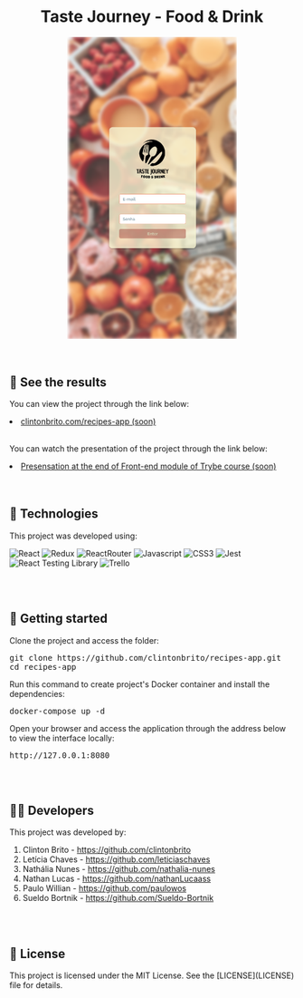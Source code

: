 <h1 align="center">Taste Journey - Food & Drink</h1>

<p align="center">
  <img alt="preview image" src="src/assets/screenshot-login.png" width="300rem">
</p>

<br>

<h2>🔖 See the results</h2>

<p>You can view the project through the link below:</p>
<li><a target="_blank" rel="noopener"href="https://clintonbrito.com/recipes-app">clintonbrito.com/recipes-app (soon)</a></li>

<br>
<p>You can watch the presentation of the project through the link below:</p>
<li><a target="_blank" rel="noopener"href="https://clintonbrito.com/recipes-app/watch">Presensation at the end of Front-end module of Trybe course (soon)</a></li>


<br>
<br>


<h2>🧪 Technologies</h2>

<p>This project was developed using:</p>

![React](https://img.shields.io/badge/react-%2320232a.svg?style=for-the-badge&logo=react&logoColor=%2361DAFB)
![Redux](https://img.shields.io/badge/redux-%23593d88.svg?style=for-the-badge&logo=redux&logoColor=white)
![ReactRouter](https://img.shields.io/badge/React_Router-CA4245?style=for-the-badge&logo=react-router&logoColor=white)
![Javascript](https://img.shields.io/badge/javascript-%23323330.svg?style=for-the-badge&logo=javascript&logoColor=%23F7DF1E)
![CSS3](https://img.shields.io/badge/css3-%231572B6.svg?style=for-the-badge&logo=css3&logoColor=white)
![Jest](https://img.shields.io/badge/-jest-%23C21325?style=for-the-badge&logo=jest&logoColor=white)
![React Testing Library](https://img.shields.io/badge/-React_Testing_Library-%23E33332?style=for-the-badge&logo=testing-library&logoColor=white)
![Trello](https://img.shields.io/badge/Trello-%23026AA7.svg?style=for-the-badge&logo=Trello&logoColor=white)


<br>
<br>

<h2>🚀 Getting started</h2>

<p style>Clone the project and access the folder:</p>
<pre><code>git clone https://github.com/clintonbrito/recipes-app.git
cd recipes-app
</code></pre>
<p>Run this command to create project's Docker container and install the dependencies:</p>

<pre><code>docker-compose up -d</code></pre>

Open your browser and access the application through the address below to view the interface locally:

<pre><code>http://127.0.0.1:8080</code></pre>

<br>
<br>

<h2>🧑‍💻 Developers</h2>

<p>This project was developed by:</p>
<ol>
<li>Clinton Brito - <a target="_blank" rel="noopener" href="https://github.com/clintonbrito">https://github.com/clintonbrito</a></li>
<li>Letícia Chaves - <a target="_blank" rel="noopener" href="https://github.com/leticiaschaves">https://github.com/leticiaschaves</a></li>
<li>Nathália Nunes - <a target="_blank" rel="noopener" href="https://github.com/nathalia-nunes">https://github.com/nathalia-nunes</a></li>
<li>Nathan Lucas - <a target="_blank" rel="noopener" href="https://github.com/nathanLucaass">https://github.com/nathanLucaass</a></li>
<li>Paulo Willian - <a target="_blank" rel="noopener" href="https://github.com/paulowos">https://github.com/paulowos</a></li>
<li>Sueldo Bortnik - <a target="_blank" rel="noopener" href="https://github.com/Sueldo-Bortnik">https://github.com/Sueldo-Bortnik</a></li>
</ol>

<br>
<br>

<h2>📝 License</h2>
This project is licensed under the MIT License. See the [LICENSE](LICENSE) file for details.

<style type="text/css" rel="stylesheet">
h1, h2{font-weight:bold;}
p, code{font-size:14px;}
</style>

